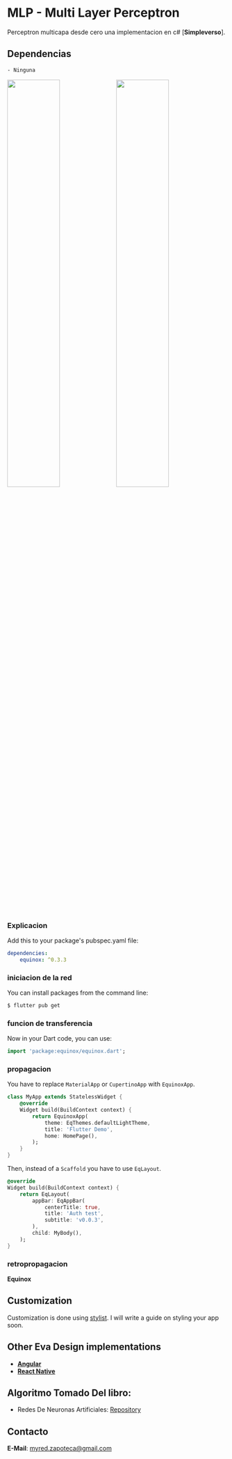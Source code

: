 # MLP - Multi Layer Perceptron
Perceptron multicapa desde cero una implementacion en c# [**Simpleverso**].

## Dependencias

```txt
- Ninguna
```

<p float="left">
	<img src="https://i.imgur.com/nF02pxn.jpg" width="49%" />
	<img src="https://i.imgur.com/OSEEYIj.jpg" width="49%" />
</p>

### Explicacion

Add this to your package's pubspec.yaml file:

```yaml
dependencies:
	equinox: ^0.3.3
```

### iniciacion de la red

You can install packages from the command line:

```bash
$ flutter pub get
```

### funcion de transferencia

Now in your Dart code, you can use:

```dart
import 'package:equinox/equinox.dart';
```

### propagacion

You have to replace `MaterialApp` or `CupertinoApp` with `EquinoxApp`.

```dart
class MyApp extends StatelessWidget {
	@override
	Widget build(BuildContext context) {
		return EquinoxApp(
			theme: EqThemes.defaultLightTheme,
			title: 'Flutter Demo',
			home: HomePage(),
		);
	}
}
```

Then, instead of a `Scaffold` you have to use `EqLayout`.

```dart
@override
Widget build(BuildContext context) {
	return EqLayout(
		appBar: EqAppBar(
			centerTitle: true,
			title: 'Auth test',
			subtitle: 'v0.0.3',
		),
		child: MyBody(),
	);
}
```

### retropropagacion

**Equinox** 


## Customization

Customization is done using [stylist](https://github.com/kekland/stylist). I will write a guide on styling your app soon.

## Other Eva Design implementations

- [**Angular**](https://github.com/akveo/nebular)
- [**React Native**](https://github.com/akveo/react-native-ui-kitten)


## Algoritmo Tomado Del libro:

- Redes De Neuronas Artificiales: [Repository](https://github.com/eva-design/eva)

## Contacto

**E-Mail**: myred.zapoteca@gmail.com